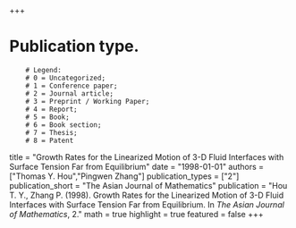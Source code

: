 +++
# Publication type.
        # Legend: 
        # 0 = Uncategorized; 
        # 1 = Conference paper; 
        # 2 = Journal article;
        # 3 = Preprint / Working Paper; 
        # 4 = Report; 
        # 5 = Book; 
        # 6 = Book section;
        # 7 = Thesis; 
        # 8 = Patent
title = "Growth Rates for the Linearized Motion of 3-D Fluid Interfaces with Surface Tension Far from Equilibrium"
date = "1998-01-01"
authors = ["Thomas Y. Hou","Pingwen Zhang"]
publication_types = ["2"]
publication_short = "The Asian Journal of Mathematics"
publication = "Hou T. Y., Zhang P. (1998). Growth Rates for the Linearized Motion of 3-D Fluid Interfaces with Surface Tension Far from Equilibrium. In _The Asian Journal of Mathematics_, 2."
math = true
highlight = true
featured = false
+++